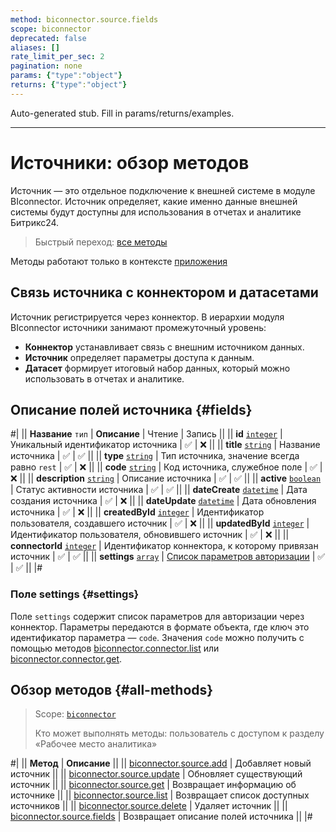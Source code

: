 ```yaml
---
method: biconnector.source.fields
scope: biconnector
deprecated: false
aliases: []
rate_limit_per_sec: 2
pagination: none
params: {"type":"object"}
returns: {"type":"object"}
---
```


Auto-generated stub. Fill in params/returns/examples.

---

# Источники: обзор методов

Источник — это отдельное подключение к внешней системе в модуле BIconnector. Источник определяет, какие именно данные внешней системы будут доступны для использования в отчетах и аналитике Битрикс24.

> Быстрый переход: [все методы](#all-methods) 



Методы работают только в контексте [приложения](../../app-installation/index.md)



## Связь источника с коннектором и датасетами

Источник регистрируется через коннектор. В иерархии модуля BIconnector источники занимают промежуточный уровень:
- **Коннектор** устанавливает связь с внешним источником данных.
- **Источник** определяет параметры доступа к данным.
- **Датасет** формирует итоговый набор данных, который можно использовать в отчетах и аналитике.

## Описание полей источника {#fields}

#|
|| **Название**
`тип` | **Описание** | Чтение | Запись ||
|| **id**
[`integer`](../../data-types.md) | Уникальный идентификатор источника | ✅ | ❌ ||
|| **title**
[`string`](../../data-types.md) | Название источника | ✅ | ✅ ||
|| **type**
[`string`](../../data-types.md) | Тип источника, значение всегда равно `rest` | ✅ | ❌ ||
|| **code**
[`string`](../../data-types.md) | Код источника, служебное поле | ✅ | ❌ ||
|| **description**
[`string`](../../data-types.md) | Описание источника | ✅ | ✅ ||
|| **active**
[`boolean`](../../data-types.md) | Статус активности источника | ✅ | ✅ ||
|| **dateCreate**
[`datetime`](../../data-types.md) | Дата создания источника | ✅ | ❌ ||
|| **dateUpdate**
[`datetime`](../../data-types.md) | Дата обновления источника | ✅ | ❌ ||
|| **createdById**
[`integer`](../../data-types.md) | Идентификатор пользователя, создавшего источник | ✅ | ❌ ||
|| **updatedById**
[`integer`](../../data-types.md) | Идентификатор пользователя, обновившего источник | ✅ | ❌ ||
|| **connectorId**
[`integer`](../../data-types.md) | Идентификатор коннектора, к которому привязан источник | ✅ | ✅ ||
|| **settings**
[`array`](../../data-types.md) | [Список параметров авторизации](#settings) | ✅ | ✅ ||
|#

### Поле settings {#settings}

Поле `settings` содержит список параметров для авторизации через коннектор. Параметры передаются в формате объекта, где ключ это идентификатор параметра — `code`. Значения `code` можно получить с помощью методов [biconnector.connector.list](../connector/biconnector-connector-list.md) или [biconnector.connector.get](../connector/biconnector-connector-get.md).

## Обзор методов {#all-methods}

> Scope: [`biconnector`](../../scopes/permissions.md)
>
> Кто может выполнять методы: пользователь с доступом к разделу «Рабочее место аналитика»

#|
|| **Метод** | **Описание** ||
|| [biconnector.source.add](./biconnector-source-add.md) | Добавляет новый источник ||
|| [biconnector.source.update](./biconnector-source-update.md) | Обновляет существующий источник ||
|| [biconnector.source.get](./biconnector-source-get.md) | Возвращает информацию об источнике ||
|| [biconnector.source.list](./biconnector-source-list.md) | Возвращает список доступных источников ||
|| [biconnector.source.delete](./biconnector-source-delete.md) | Удаляет источник ||
|| [biconnector.source.fields](./biconnector-source-fields.md) | Возвращает описание полей источника ||
|#
